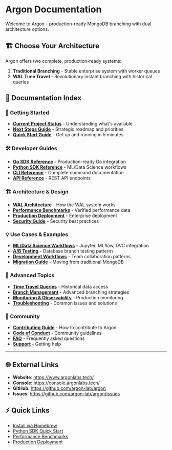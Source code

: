 # Argon Documentation

Welcome to Argon - production-ready MongoDB branching with dual architecture options.

## 🏗️ **Choose Your Architecture**

Argon offers two complete, production-ready systems:

1. **Traditional Branching** - Stable enterprise system with worker queues
2. **WAL Time Travel** - Revolutionary instant branching with historical queries

## 📖 **Documentation Index**

### **🚀 Getting Started**
- [**Current Project Status**](../CURRENT_PROJECT_STATUS.md) - Understanding what's available
- [**Next Steps Guide**](../NEXT_STEPS.md) - Strategic roadmap and priorities
- [**Quick Start Guide**](./QUICK_START.md) - Get up and running in 5 minutes

### **🛠️ Developer Guides**
- [**Go SDK Reference**](./GO_SDK.md) - Production-ready Go integration
- [**Python SDK Reference**](./PYTHON_SDK.md) - ML/Data Science workflows
- [**CLI Reference**](./CLI_REFERENCE.md) - Complete command documentation
- [**API Reference**](./API_REFERENCE.md) - REST API endpoints

### **🏗️ Architecture & Design**
- [**WAL Architecture**](./WAL_ARCHITECTURE_DIAGRAM.md) - How the WAL system works
- [**Performance Benchmarks**](./PERFORMANCE.md) - Verified performance data
- [**Production Deployment**](./PRODUCTION_DEPLOYMENT_GUIDE.md) - Enterprise deployment
- [**Security Guide**](./SECURITY.md) - Security best practices

### **💡 Use Cases & Examples**
- [**ML/Data Science Workflows**](./ML_INTEGRATIONS.md) - Jupyter, MLflow, DVC integration
- [**A/B Testing**](./AB_TESTING.md) - Database branch testing patterns
- [**Development Workflows**](./DEV_WORKFLOWS.md) - Team collaboration patterns
- [**Migration Guide**](./MIGRATION.md) - Moving from traditional MongoDB

### **🔧 Advanced Topics**
- [**Time Travel Queries**](./TIME_TRAVEL.md) - Historical data access
- [**Branch Management**](./BRANCH_MANAGEMENT.md) - Advanced branching strategies
- [**Monitoring & Observability**](./MONITORING.md) - Production monitoring
- [**Troubleshooting**](./TROUBLESHOOTING.md) - Common issues and solutions

### **🤝 Community**
- [**Contributing Guide**](../CONTRIBUTING.md) - How to contribute to Argon
- [**Code of Conduct**](./CODE_OF_CONDUCT.md) - Community guidelines
- [**FAQ**](./FAQ.md) - Frequently asked questions
- [**Support**](./SUPPORT.md) - Getting help

---

## 🌐 **External Links**
- **Website**: https://www.argonlabs.tech/
- **Console**: https://console.argonlabs.tech/
- **GitHub**: https://github.com/argon-lab/argon
- **Issues**: https://github.com/argon-lab/argon/issues

## ⚡ **Quick Links**
- [Install via Homebrew](./INSTALLATION.md#homebrew) 
- [Python SDK Quick Start](./PYTHON_SDK.md#quick-start)
- [Performance Benchmarks](./PERFORMANCE.md)
- [Production Deployment](./PRODUCTION_DEPLOYMENT_GUIDE.md)